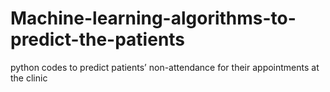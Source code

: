 # Machine-learning-algorithms-to-predict-the-patients
python codes to predict patients’ non-attendance for their appointments at the clinic
